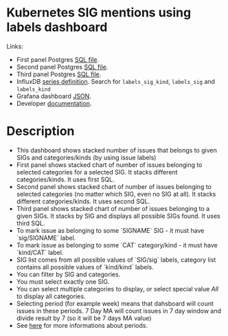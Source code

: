 <h1 id="kubernetes-sig-mentions-labels-dashboard">Kubernetes SIG mentions using labels dashboard</h1>
<p>Links:</p>
<ul>
<li>First panel Postgres <a href="https://github.com/cncf/devstats/blob/master/metrics/kubernetes/labels_sig_kind.sql" target="_blank">SQL file</a>.</li>
<li>Second panel Postgres <a href="https://github.com/cncf/devstats/blob/master/metrics/kubernetes/labels_kind.sql" target="_blank">SQL file</a>.</li>
<li>Third panel Postgres <a href="https://github.com/cncf/devstats/blob/master/metrics/kubernetes/labels_sig.sql" target="_blank">SQL file</a>.</li>
<li>InfluxDB <a href="https://github.com/cncf/devstats/blob/master/metrics/kubernetes/metrics.yaml" target="_blank">series definition</a>. Search for <code>labels_sig_kind</code>, <code>labels_sig</code> and <code>labels_kind</code></li>
<li>Grafana dashboard <a href="https://github.com/cncf/devstats/blob/master/grafana/dashboards/kubernetes/sig_mentions_using_labels.json" target="_blank">JSON</a>.</li>
<li>Developer <a href="https://github.com/cncf/devstats/blob/master/docs/dashboards/kubernetes/sig_mentions_labels_devel.md" target="_blank">documentation</a>.</li>
</ul>
<h1 id="description">Description</h1>
<ul>
<li>This dashboard shows stacked number of issues that belongs to given SIGs and categories/kinds (by using issue labels)</li>
<li>First panel shows stacked chart of number of issues belonging to selected categories for a selected SIG. It stacks different categories/kinds. It uses first SQL.</li>
<li>Second panel shows stacked chart of number of issues belonging to selected categories (no matter which SIG, even no SIG at all). It stacks different categories/kinds. It uses second SQL.</li>
<li>Third panel shows stacked chart of number of issues belonging to a given SIGs. It stacks by SIG and displays all possible SIGs found. It uses third SQL.</li>
<li>To mark issue as belonging to some `SIGNAME` SIG - it must have `sig/SIGNAME` label.</li>
<li>To mark issue as belonging to some `CAT` category/kind - it must have `kind/CAT` label.</li>
<li>SIG list comes from all possible values of `SIG/sig` labels, category list contains all possible values of `kind/kind` labels.</li>
<li>You can filter by SIG and categories.</li>
<li>You must select exactly one SIG.</li>
<li>You can select multiple categories to display, or select special value <em>All</em> to display all categories.</li>
<li>Selecting period (for example week) means that dahsboard will count issues in these periods. 7 Day MA will count issues in 7 day window and divide result by 7 (so it will be 7 days MA value)</li>
<li>See <a href="https://github.com/cncf/devstats/blob/master/docs/periods.md" target="_blank">here</a> for more informations about periods.</li>
</ul>

